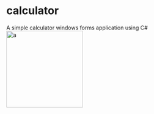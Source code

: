# calculator
A simple calculator windows forms application using C#
<img src="F:\git\Capture.PNG" alt="a" width="200"/>
